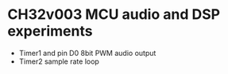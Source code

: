# CH32v003 MCU audio and DSP experiments

- Timer1 and pin D0 8bit PWM audio output
- Timer2 sample rate loop

